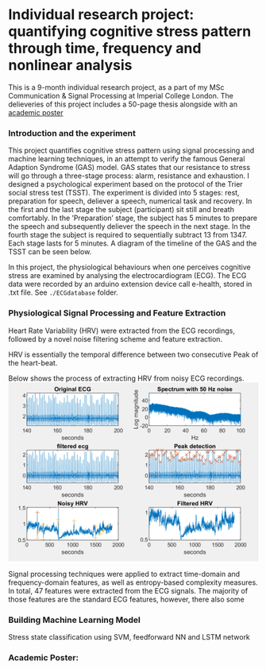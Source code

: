 # Individual research project: quantifying cognitive stress pattern through time, frequency and nonlinear analysis

This is a 9-month individual research project, as a part of my MSc Communication & Signal Processing at Imperial College London. The delieveries of this project includes a 50-page thesis alongside with an [academic poster](https://github.com/HermannLiang/msc-stress/blob/final/misc/poster_copy.pdf)

### Introduction and the experiment

This project quantifies cognitive stress pattern using signal processing and machine learning techniques, in an attempt to verify the famous General Adaption Syndrome (GAS) model. GAS states that our resistance to stress will go through a three-stage process: alarm, resistance and exhaustion. I designed a psychological experiment based on the protocol of the Trier social stress test (TSST). The experiment is divided into 5 stages: rest, preparation for speech, deliever a speech, numerical task and recovery. In the first and the last stage the subject (participant) sit still and breath comfortably.  In the ’Preparation’ stage, the subject has 5 minutes to prepare the speech and subsequently deliever the speech in the next stage. In the fourth stage the subject is required to sequentially subtract 13 from 1347. Each stage lasts for 5 minutes. A diagram of the timeline of the GAS and the TSST can be seen below.

In this project, the physiological behaviours when one perceives cognitive stress are examined by analysing the electrocardiogram (ECG). The ECG data were recorded by an arduino extension device call e-health, stored in .txt file. See `./ECGdatabase` folder.

### Physiological Signal Processing and Feature Extraction

Heart Rate Variability (HRV) were extracted from the ECG recordings, followed by a novel noise filtering scheme and feature extraction.

HRV is essentially the temporal difference between two consecutive Peak of the heart-beat.

Below shows the process of extracting HRV from noisy ECG recordings.
![alt text](https://github.com/HermannLiang/msc-stress/blob/final/misc/ecg_hrv.png "ECG to HRV example")

Signal processing techniques were applied to extract time-domain and frequency-domain features, as well as entropy-based complexity
measures. In total, 47 features were extracted from the ECG signals. The majority of those features are the standard ECG features, however, there also some


### Building Machine Learning Model

Stress state classification using SVM, feedforward NN and LSTM network


### Academic Poster:

